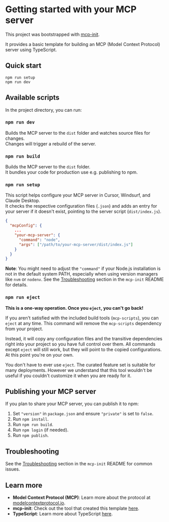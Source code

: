 # Getting started with your MCP server

This project was bootstrapped with [mcp-init](https://github.com/stephencme/mcp-init).

It provides a basic template for building an MCP (Model Context Protocol) server using TypeScript.

## Quick start

```shell
npm run setup
npm run dev
```

## Available scripts

In the project directory, you can run:

### `npm run dev`

Builds the MCP server to the `dist` folder and watches source files for changes.\
Changes will trigger a rebuild of the server.

### `npm run build`

Builds the MCP server to the `dist` folder.\
It bundles your code for production use e.g. publishing to npm.

### `npm run setup`

This script helps configure your MCP server in Cursor, Windsurf, and Claude Desktop.\
It checks the respective configuration files (`.json`) and adds an entry for your server if it doesn't exist, pointing to the server script (`dist/index.js`).

```json
{
  "mcpConfig": {
    ...
    "your-mcp-server": {
      "command": "node",
      "args": ["/path/to/your-mcp-server/dist/index.js"]
    }
  }
}
```

**Note**: You might need to adjust the `"command"` if your Node.js installation is not in the default system PATH, especially when using version managers like `nvm` or `nodenv`. See the [Troubleshooting](#troubleshooting-your-mcp-server-configuration) section in the `mcp-init` README for details.

### `npm run eject`

**This is a one-way operation. Once you `eject`, you can't go back!**

If you aren't satisfied with the included build tools (`mcp-scripts`), you can `eject` at any time. This command will remove the `mcp-scripts` dependency from your project.

Instead, it will copy any configuration files and the transitive dependencies right into your project so you have full control over them. All commands except `eject` will still work, but they will point to the copied configurations. At this point you're on your own.

You don't have to ever use `eject`. The curated feature set is suitable for many deployments. However we understand that this tool wouldn't be useful if you couldn't customize it when you are ready for it.

## Publishing your MCP server

If you plan to share your MCP server, you can publish it to npm:

1.  Set `"version"` in `package.json` and ensure `"private"` is set to `false`.
2.  Run `npm install`.
3.  Run `npm run build`.
4.  Run `npm login` (if needed).
5.  Run `npm publish`.

## Troubleshooting

See the [Troubleshooting](https://github.com/stephencme/mcp-init#troubleshooting-your-mcp-server) section in the `mcp-init` README for common issues.

## Learn more

- **Model Context Protocol (MCP)**: Learn more about the protocol at [modelcontextprotocol.io](https://modelcontextprotocol.io/).
- **mcp-init**: Check out the tool that created this template [here](https://github.com/stephencme/mcp-init).
- **TypeScript**: Learn more about TypeScript [here](https://www.typescriptlang.org/).
